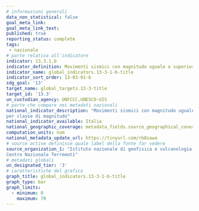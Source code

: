 ```yaml
---
# informazioni generali
data_non_statistical: false
goal_meta_link:
goal_meta_link_text:
published: true
reporting_status: complete
tags:
 - nazionale
# parte relativa all'indicatore
indicator: 13.3.1.b
indicator_definition: Movimenti sismici con magnitudo uguale o superiore a 4,0 per classe di magnitudo
indicator_name: global_indicators.13-3-1-b-title
indicator_sort_order: 13-03-01-b
sdg_goal: '13'
target_name: global_targets.13-3-title
target_id: '13.3'
un_custodian_agency: UNFCCC,UNESCO-UIS
# parte che compare nei metadati nazionali
national_indicator_description: "Movimenti sismici con magnitudo uguale o superiore a 4,0
per classe di magnitudo"
national_indicator_available: Italia
national_geographic_coverage: metadata_fields.source_geographical_coverage_1
computation_units: num
national_metadata_update_url: https://tinyurl.com/rb8sawa
# source active definisce quale label della fonte far vedere
source_organization_1: "Istituto nazionale di geofisica e vulcanologia (Ingv),
Centro Nazionale Terremoti"
# metadati globali
un_designated_tier: '3'
# caratteristiche del grafico
graph_title: global_indicators.13-3-1-b-title
graph_type: bar
graph_limits:
  - minimum: 0
    maximum: 70
---
```


